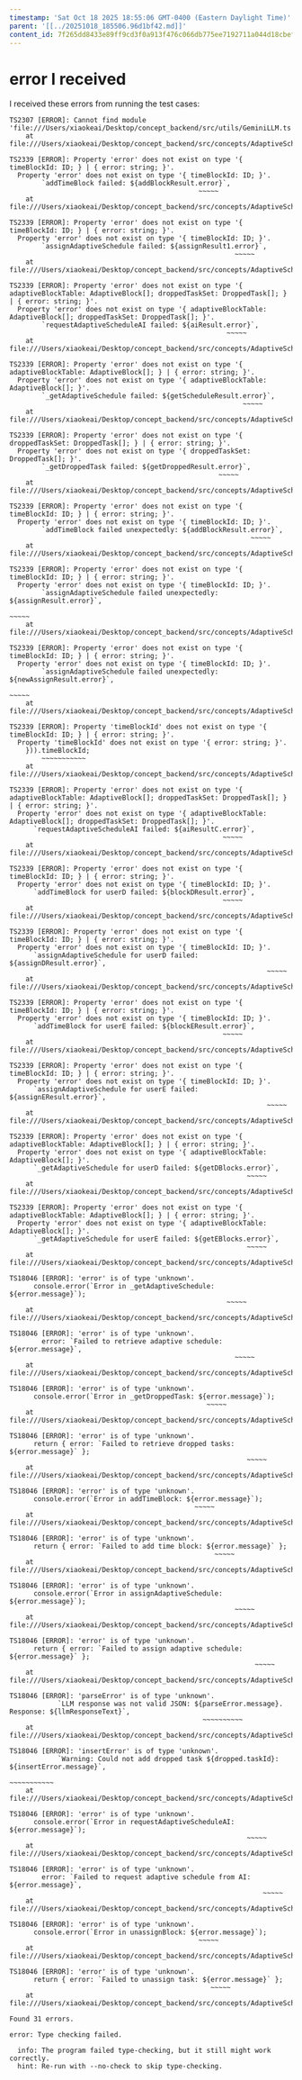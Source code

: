 ```yaml
---
timestamp: 'Sat Oct 18 2025 18:55:06 GMT-0400 (Eastern Daylight Time)'
parent: '[[../20251018_185506.96d1bf42.md]]'
content_id: 7f265dd8433e89ff9cd3f0a913f476c066db775ee7192711a044d18cbef7de53
---
```


# error I received

I received these errors from running the test cases:

```
TS2307 [ERROR]: Cannot find module 'file:///Users/xiaokeai/Desktop/concept_backend/src/utils/GeminiLLM.ts'.
    at file:///Users/xiaokeai/Desktop/concept_backend/src/concepts/AdaptiveSchedule/AdaptiveSchedule.test.ts:11:51

TS2339 [ERROR]: Property 'error' does not exist on type '{ timeBlockId: ID; } | { error: string; }'.
  Property 'error' does not exist on type '{ timeBlockId: ID; }'.
        `addTimeBlock failed: ${addBlockResult.error}`,
                                               ~~~~~
    at file:///Users/xiaokeai/Desktop/concept_backend/src/concepts/AdaptiveSchedule/AdaptiveSchedule.test.ts:376:48

TS2339 [ERROR]: Property 'error' does not exist on type '{ timeBlockId: ID; } | { error: string; }'.
  Property 'error' does not exist on type '{ timeBlockId: ID; }'.
        `assignAdaptiveSchedule failed: ${assignResult1.error}`,
                                                        ~~~~~
    at file:///Users/xiaokeai/Desktop/concept_backend/src/concepts/AdaptiveSchedule/AdaptiveSchedule.test.ts:393:57

TS2339 [ERROR]: Property 'error' does not exist on type '{ adaptiveBlockTable: AdaptiveBlock[]; droppedTaskSet: DroppedTask[]; } | { error: string; }'.
  Property 'error' does not exist on type '{ adaptiveBlockTable: AdaptiveBlock[]; droppedTaskSet: DroppedTask[]; }'.
        `requestAdaptiveScheduleAI failed: ${aiResult.error}`,
                                                      ~~~~~
    at file:///Users/xiaokeai/Desktop/concept_backend/src/concepts/AdaptiveSchedule/AdaptiveSchedule.test.ts:483:55

TS2339 [ERROR]: Property 'error' does not exist on type '{ adaptiveBlockTable: AdaptiveBlock[]; } | { error: string; }'.
  Property 'error' does not exist on type '{ adaptiveBlockTable: AdaptiveBlock[]; }'.
        `_getAdaptiveSchedule failed: ${getScheduleResult.error}`,
                                                          ~~~~~
    at file:///Users/xiaokeai/Desktop/concept_backend/src/concepts/AdaptiveSchedule/AdaptiveSchedule.test.ts:563:59

TS2339 [ERROR]: Property 'error' does not exist on type '{ droppedTaskSet: DroppedTask[]; } | { error: string; }'.
  Property 'error' does not exist on type '{ droppedTaskSet: DroppedTask[]; }'.
        `_getDroppedTask failed: ${getDroppedResult.error}`,
                                                    ~~~~~
    at file:///Users/xiaokeai/Desktop/concept_backend/src/concepts/AdaptiveSchedule/AdaptiveSchedule.test.ts:580:53

TS2339 [ERROR]: Property 'error' does not exist on type '{ timeBlockId: ID; } | { error: string; }'.
  Property 'error' does not exist on type '{ timeBlockId: ID; }'.
        `addTimeBlock failed unexpectedly: ${addBlockResult.error}`,
                                                            ~~~~~
    at file:///Users/xiaokeai/Desktop/concept_backend/src/concepts/AdaptiveSchedule/AdaptiveSchedule.test.ts:625:61

TS2339 [ERROR]: Property 'error' does not exist on type '{ timeBlockId: ID; } | { error: string; }'.
  Property 'error' does not exist on type '{ timeBlockId: ID; }'.
        `assignAdaptiveSchedule failed unexpectedly: ${assignResult.error}`,
                                                                    ~~~~~
    at file:///Users/xiaokeai/Desktop/concept_backend/src/concepts/AdaptiveSchedule/AdaptiveSchedule.test.ts:661:69

TS2339 [ERROR]: Property 'error' does not exist on type '{ timeBlockId: ID; } | { error: string; }'.
  Property 'error' does not exist on type '{ timeBlockId: ID; }'.
        `assignAdaptiveSchedule failed unexpectedly: ${newAssignResult.error}`,
                                                                       ~~~~~
    at file:///Users/xiaokeai/Desktop/concept_backend/src/concepts/AdaptiveSchedule/AdaptiveSchedule.test.ts:698:72

TS2339 [ERROR]: Property 'timeBlockId' does not exist on type '{ timeBlockId: ID; } | { error: string; }'.
  Property 'timeBlockId' does not exist on type '{ error: string; }'.
    })).timeBlockId;
        ~~~~~~~~~~~
    at file:///Users/xiaokeai/Desktop/concept_backend/src/concepts/AdaptiveSchedule/AdaptiveSchedule.test.ts:818:9

TS2339 [ERROR]: Property 'error' does not exist on type '{ adaptiveBlockTable: AdaptiveBlock[]; droppedTaskSet: DroppedTask[]; } | { error: string; }'.
  Property 'error' does not exist on type '{ adaptiveBlockTable: AdaptiveBlock[]; droppedTaskSet: DroppedTask[]; }'.
      `requestAdaptiveScheduleAI failed: ${aiResultC.error}`,
                                                     ~~~~~
    at file:///Users/xiaokeai/Desktop/concept_backend/src/concepts/AdaptiveSchedule/AdaptiveSchedule.test.ts:978:54

TS2339 [ERROR]: Property 'error' does not exist on type '{ timeBlockId: ID; } | { error: string; }'.
  Property 'error' does not exist on type '{ timeBlockId: ID; }'.
      `addTimeBlock for userD failed: ${blockDResult.error}`,
                                                     ~~~~~
    at file:///Users/xiaokeai/Desktop/concept_backend/src/concepts/AdaptiveSchedule/AdaptiveSchedule.test.ts:1121:54

TS2339 [ERROR]: Property 'error' does not exist on type '{ timeBlockId: ID; } | { error: string; }'.
  Property 'error' does not exist on type '{ timeBlockId: ID; }'.
      `assignAdaptiveSchedule for userD failed: ${assignDResult.error}`,
                                                                ~~~~~
    at file:///Users/xiaokeai/Desktop/concept_backend/src/concepts/AdaptiveSchedule/AdaptiveSchedule.test.ts:1137:65

TS2339 [ERROR]: Property 'error' does not exist on type '{ timeBlockId: ID; } | { error: string; }'.
  Property 'error' does not exist on type '{ timeBlockId: ID; }'.
      `addTimeBlock for userE failed: ${blockEResult.error}`,
                                                     ~~~~~
    at file:///Users/xiaokeai/Desktop/concept_backend/src/concepts/AdaptiveSchedule/AdaptiveSchedule.test.ts:1150:54

TS2339 [ERROR]: Property 'error' does not exist on type '{ timeBlockId: ID; } | { error: string; }'.
  Property 'error' does not exist on type '{ timeBlockId: ID; }'.
      `assignAdaptiveSchedule for userE failed: ${assignEResult.error}`,
                                                                ~~~~~
    at file:///Users/xiaokeai/Desktop/concept_backend/src/concepts/AdaptiveSchedule/AdaptiveSchedule.test.ts:1166:65

TS2339 [ERROR]: Property 'error' does not exist on type '{ adaptiveBlockTable: AdaptiveBlock[]; } | { error: string; }'.
  Property 'error' does not exist on type '{ adaptiveBlockTable: AdaptiveBlock[]; }'.
      `_getAdaptiveSchedule for userD failed: ${getDBlocks.error}`,
                                                           ~~~~~
    at file:///Users/xiaokeai/Desktop/concept_backend/src/concepts/AdaptiveSchedule/AdaptiveSchedule.test.ts:1175:60

TS2339 [ERROR]: Property 'error' does not exist on type '{ adaptiveBlockTable: AdaptiveBlock[]; } | { error: string; }'.
  Property 'error' does not exist on type '{ adaptiveBlockTable: AdaptiveBlock[]; }'.
      `_getAdaptiveSchedule for userE failed: ${getEBlocks.error}`,
                                                           ~~~~~
    at file:///Users/xiaokeai/Desktop/concept_backend/src/concepts/AdaptiveSchedule/AdaptiveSchedule.test.ts:1202:60

TS18046 [ERROR]: 'error' is of type 'unknown'.
      console.error(`Error in _getAdaptiveSchedule: ${error.message}`);
                                                      ~~~~~
    at file:///Users/xiaokeai/Desktop/concept_backend/src/concepts/AdaptiveSchedule/AdaptiveSchedule.ts:102:55

TS18046 [ERROR]: 'error' is of type 'unknown'.
        error: `Failed to retrieve adaptive schedule: ${error.message}`,
                                                        ~~~~~
    at file:///Users/xiaokeai/Desktop/concept_backend/src/concepts/AdaptiveSchedule/AdaptiveSchedule.ts:104:57

TS18046 [ERROR]: 'error' is of type 'unknown'.
      console.error(`Error in _getDroppedTask: ${error.message}`);
                                                 ~~~~~
    at file:///Users/xiaokeai/Desktop/concept_backend/src/concepts/AdaptiveSchedule/AdaptiveSchedule.ts:126:50

TS18046 [ERROR]: 'error' is of type 'unknown'.
      return { error: `Failed to retrieve dropped tasks: ${error.message}` };
                                                           ~~~~~
    at file:///Users/xiaokeai/Desktop/concept_backend/src/concepts/AdaptiveSchedule/AdaptiveSchedule.ts:127:60

TS18046 [ERROR]: 'error' is of type 'unknown'.
      console.error(`Error in addTimeBlock: ${error.message}`);
                                              ~~~~~
    at file:///Users/xiaokeai/Desktop/concept_backend/src/concepts/AdaptiveSchedule/AdaptiveSchedule.ts:182:47

TS18046 [ERROR]: 'error' is of type 'unknown'.
      return { error: `Failed to add time block: ${error.message}` };
                                                   ~~~~~
    at file:///Users/xiaokeai/Desktop/concept_backend/src/concepts/AdaptiveSchedule/AdaptiveSchedule.ts:183:52

TS18046 [ERROR]: 'error' is of type 'unknown'.
      console.error(`Error in assignAdaptiveSchedule: ${error.message}`);
                                                        ~~~~~
    at file:///Users/xiaokeai/Desktop/concept_backend/src/concepts/AdaptiveSchedule/AdaptiveSchedule.ts:256:57

TS18046 [ERROR]: 'error' is of type 'unknown'.
      return { error: `Failed to assign adaptive schedule: ${error.message}` };
                                                             ~~~~~
    at file:///Users/xiaokeai/Desktop/concept_backend/src/concepts/AdaptiveSchedule/AdaptiveSchedule.ts:257:62

TS18046 [ERROR]: 'parseError' is of type 'unknown'.
            `LLM response was not valid JSON: ${parseError.message}. Response: ${llmResponseText}`,
                                                ~~~~~~~~~~
    at file:///Users/xiaokeai/Desktop/concept_backend/src/concepts/AdaptiveSchedule/AdaptiveSchedule.ts:290:49

TS18046 [ERROR]: 'insertError' is of type 'unknown'.
            `Warning: Could not add dropped task ${dropped.taskId}: ${insertError.message}`,
                                                                      ~~~~~~~~~~~
    at file:///Users/xiaokeai/Desktop/concept_backend/src/concepts/AdaptiveSchedule/AdaptiveSchedule.ts:348:71

TS18046 [ERROR]: 'error' is of type 'unknown'.
      console.error(`Error in requestAdaptiveScheduleAI: ${error.message}`);
                                                           ~~~~~
    at file:///Users/xiaokeai/Desktop/concept_backend/src/concepts/AdaptiveSchedule/AdaptiveSchedule.ts:368:60

TS18046 [ERROR]: 'error' is of type 'unknown'.
        error: `Failed to request adaptive schedule from AI: ${error.message}`,
                                                               ~~~~~
    at file:///Users/xiaokeai/Desktop/concept_backend/src/concepts/AdaptiveSchedule/AdaptiveSchedule.ts:370:64

TS18046 [ERROR]: 'error' is of type 'unknown'.
      console.error(`Error in unassignBlock: ${error.message}`);
                                               ~~~~~
    at file:///Users/xiaokeai/Desktop/concept_backend/src/concepts/AdaptiveSchedule/AdaptiveSchedule.ts:421:48

TS18046 [ERROR]: 'error' is of type 'unknown'.
      return { error: `Failed to unassign task: ${error.message}` };
                                                  ~~~~~
    at file:///Users/xiaokeai/Desktop/concept_backend/src/concepts/AdaptiveSchedule/AdaptiveSchedule.ts:422:51

Found 31 errors.

error: Type checking failed.

  info: The program failed type-checking, but it still might work correctly.
  hint: Re-run with --no-check to skip type-checking.
```
